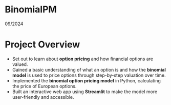 # BinomialPM

09/2024<br>

# Project Overview 

- Set out to learn about **option pricing** and how financial options are valued.
- Gained a basic understanding of what an option is and how the **binomial model** is used to price options through step-by-step valuation over time.
- Implemented the **binomial option pricing model** in Python, calculating the price of European options.
- Built an interactive web app using **Streamlit** to make the model more user-friendly and accessible.
